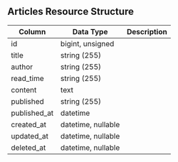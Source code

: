## Articles Resource Structure

| Column | Data Type | Description |
| ------ | --------- | ----------- |
| id | bigint, unsigned |  |
| title | string (255) |  |
| author | string (255) |  |
| read_time | string (255) |  |
| content | text |  |
| published | string (255) |  |
| published_at | datetime |  |
| created_at | datetime, nullable |  |
| updated_at | datetime, nullable |  |
| deleted_at | datetime, nullable |  |

